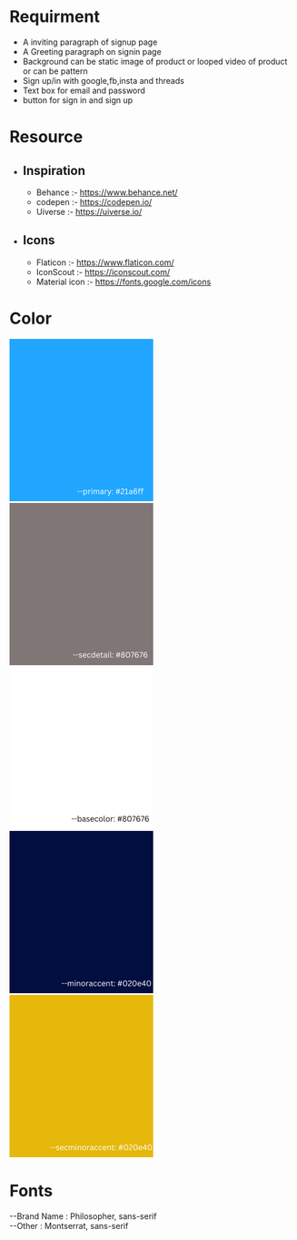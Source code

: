 # Requirment
- A inviting paragraph of signup page
- A Greeting paragraph on signin page
- Background can be static image of product or looped video of product or can be pattern
- Sign up/in with google,fb,insta and threads
- Text box for email and password 
- button for sign in and sign up

# Resource
- ## Inspiration
  - Behance :- https://www.behance.net/
  - codepen :- https://codepen.io/
  - Uiverse :- https://uiverse.io/
- ## Icons
  - Flaticon :- https://www.flaticon.com/
  - IconScout :- https://iconscout.com/
  - Material icon :- https://fonts.google.com/icons
  
# Color
![alt text](primary.png) ![alt text](secondary.png)
![alt text](base.png) ![alt text](minoraccent.png)
![alt text](secminoraccent.png)

# Fonts
--Brand Name : Philosopher, sans-serif 
<br>
--Other :  Montserrat, sans-serif
